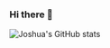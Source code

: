 ### Hi there 👋

![Joshua's GitHub stats](https://github-readme-stats.vercel.app/api?username=jtolentino1&count_private=true)
